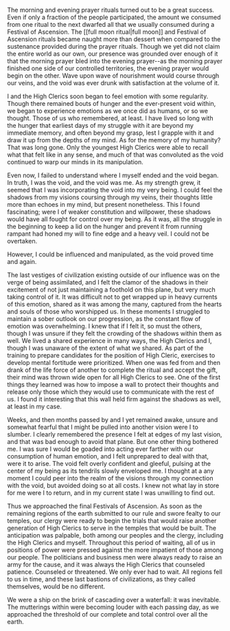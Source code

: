 The morning and evening prayer rituals turned out to be a great success. Even if only a fraction of the people participated, the amount we consumed from one ritual to the next dwarfed all that we usually consumed during a Festival of Ascension. The [[full moon ritual|full moon]] and Festival of Ascension rituals became naught more than dessert when compared to the sustenance provided during the prayer rituals. Though we yet did not claim the entire world as our own, our presence was grounded over enough of it that the morning prayer bled into the evening prayer--as the morning prayer finished one side of our controlled territories, the evening prayer would begin on the other. Wave upon wave of nourishment would course through our veins, and the void was ever drunk with satisfaction at the volume of it.

I and the High Clerics soon began to feel emotion with some regularity. Though there remained bouts of hunger and the ever-present void within, we began to experience emotions as we once did as humans, or so we thought. Those of us who remembered, at least. I have lived so long with the hunger that earliest days of my struggle with it are beyond my immediate memory, and often beyond my grasp, lest I grapple with it and draw it up from the depths of my mind. As for the memory of my humanity? That was long gone. Only the youngest High Clerics were able to recall what that felt like in any sense, and much of that was convoluted as the void continued to warp our minds in its manipulation.

Even now, I failed to understand where I myself ended and the void began. In truth, I was the void, and the void was me. As my strength grew, it seemed that I was incorporating the void into my very being. I could feel the shadows from my visions coursing through my veins, their thoughts little more than echoes in my mind, but present nonetheless. This I found fascinating; were I of weaker constitution and willpower, these shadows would have all fought for control over my being. As it was, all the struggle in the beginning to keep a lid on the hunger and prevent it from running rampant had honed my will to fine edge and a heavy veil. I could not be overtaken.

However, I could be influenced and manipulated, as the void proved time and again.

The last vestiges of civilization existing outside of our influence was on the verge of being assimilated, and I felt the clamor of the shadows in their excitement of not just maintaining a foothold on this plane, but very much taking control of it. It was difficult not to get wrapped up in heavy currents of this emotion, shared as it was among the many, captured from the hearts and souls of those who worshipped us. In these moments I struggled to maintain a sober outlook on our progression, as the constant flow of emotion was overwhelming. I knew that if I felt it, so must the others, though I was unsure if they felt the crowding of the shadows within them as well. We lived a shared experience in many ways, the High Clerics and I, though I was unaware of the extent of what we shared. As part of the training to prepare candidates for the position of High Cleric, exercises to develop mental fortitude were prioritized. When one was fed from and then drank of the life force of another to complete the ritual and accept the gift, their mind was thrown wide open for all High Clerics to see. One of the first things they learned was how to impose a wall to protect their thoughts and release only those which they would use to communicate with the rest of us. I found it interesting that this wall held firm against the shadows as well, at least in my case.

Weeks, and then months passed by and I yet remained awake, unsure and somewhat fearful that I might be pulled into another vision were I to slumber. I clearly remembered the presence I felt at edges of my last vision, and that was bad enough to avoid that plane. But one other thing bothered me. I was sure I would be goaded into acting ever farther with our consumption of human emotion, and I felt unprepared to deal with that, were it to arise. The void felt overly confident and gleeful, pulsing at the center of my being as its tendrils slowly enveloped me. I thought at a any moment I could peer into the realm of the visions through my connection with the void, but avoided doing so at all costs. I knew not what lay in store for me were I to return, and in my current state I was unwilling to find out.

Thus we approached the final Festivals of Ascension. As soon as the remaining regions of the earth submitted to our rule and swore fealty to our temples, our clergy were ready to begin the trials that would raise another generation of High Clerics to serve in the temples that would be built. The anticipation was palpable, both among our peoples and the clergy, including the High Clerics and myself. Throughout this period of waiting, all of us in positions of power were pressed against the more impatient of those among our people. The politicians and business men were always ready to raise an army for the cause, and it was always the High Clerics that counseled patience. Counseled or threatened. We only ever had to wait. All regions fell to us in time, and these last bastions of civilizations, as they called themselves, would be no different.

We were a ship on the brink of cascading over a waterfall: it was inevitable. The mutterings within were becoming louder with each passing day, as we approached the threshold of our complete and total control over all the earth.